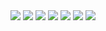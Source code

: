 <img heigth ="400em" src="https://media.discordapp.net/attachments/941734524616867940/1044806947377008731/image.png?width=1359&height=671"/>
<img heigth ="400em" src="https://media.discordapp.net/attachments/941734524616867940/1044807046857494538/image.png?width=1440&height=638"/>
<img heigth ="400em" src="https://media.discordapp.net/attachments/941734524616867940/1044807084899827722/image.png?width=1355&height=671"/>
<img heigth ="400em" src="https://media.discordapp.net/attachments/941734524616867940/1044807265179406376/image.png"/>
<img heigth ="400em" src="https://media.discordapp.net/attachments/941734524616867940/1044807297664303194/image.png"/>
<img heigth ="400em" src="https://media.discordapp.net/attachments/941734524616867940/1044806947377008731/image.png?width=1359&height=671"/>
<img heigth ="400em" src="https://media.discordapp.net/attachments/941734524616867940/1044807321232093224/image.png"/>

